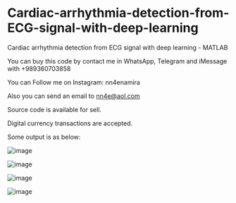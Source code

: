 # Cardiac-arrhythmia-detection-from-ECG-signal-with-deep-learning
Cardiac arrhythmia detection from ECG signal with deep learning - MATLAB 

You can buy this code by contact me in WhatsApp, Telegram and iMessage with +989360703858

You can Follow me on Instagram: nn4enamira

Also you can send an email to nn4e@aol.com

Source code is available for sell.

Digital currency transactions are accepted.

Some output is as below:

![image](https://github.com/user-attachments/assets/a04e3b3b-6669-4545-a396-449dcb43767d)

![image](https://github.com/user-attachments/assets/ce374b9b-b7b8-4000-bd18-09140d6e1991)

![image](https://github.com/user-attachments/assets/345ffb48-c59f-47e6-98bc-1dc3a955c441)

![image](https://github.com/user-attachments/assets/3dc666e5-0974-4595-a323-4d278a67b0c8)




